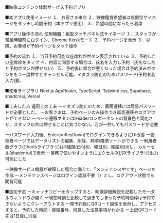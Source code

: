■映像コンテンツ体験サービス予約アプリ

■本アプリ使用イメージ
１．お客さま来店
２．映像鑑賞希望者は設置型サイネージをタッチし時間予約（本アプリ使用）
３．希望時間になったら着席

■アプリ操作の流れ
使用機器：縦型タッチパネル式サイネージ
１．スタッフが営業時間前にログイン、Chrome Kioskモード
２．予約ページを表示
３．以降、お客様が予約ページをタッチ操作

■予約の流れ
１．当日予約可能な座席枠がボタン表示されている
３．予約したい座席枠をタップ
４．内容に同意する場合は、氏名を入力し予約（氏名なしだと予約ボタンが押せない）
５．予約後に都合が悪くなった場合は予約済みボタンをもう一度押すとキャンセル可能。イタズラ防止のためパスワード(予約者名入力)要。

■使用ライブラリ
Next.js AppRouter, TypeScript, Tailwind.css, Supabase, shadcn/ui, Vercel

■工夫した点
運用上の工夫
ーイタズラ防止のため、画面遷移には簡易パスワードが必要とした。
ーお客さまは、予約ページのみ操作でき画面遷移やログアウトができない
ーページ遷移ボタンはHeaderコンポーネントの背景色と同化させ、スタッフ以外は押せることに気づかない。万が一押してもパスワードが必要

ーパスワード入力後、Enter(onKeyDown)でログインできるようにUI改善
ー管理者ページではデータリストの編集、削除、昇順/降順ソートができる
ー利用者数グラフ(Chartsライブラリ)は3種類(日付別、曜日別、座席別)示し、カルーセル(shadcn/ui)で表示
ー業務で使いやすいようにエクセル(XLSXライブラリ)出力可能にした

ー映像サービス機器が故障した場合に備えて、「メンテナンス中です」ページを作成
ーメンテナンスページはログイン認証不要（<Auth isLogin={false}>）とし、ログアウト状態でも閲覧可能

■追加予定
ーキャッチコピーをタップすると、映像詳細解説を記載したモーダルウィンドウが開く
ー現在時刻と比較して過ぎてしまった予約時間枠は予約できないようにグレーアウトする
ー席予約後にQRコード画像を表示し、アクセスすると、予約した時間・座席番号、同意した注意事項がわかる
ー上記QRコード先は1日後に消滅
